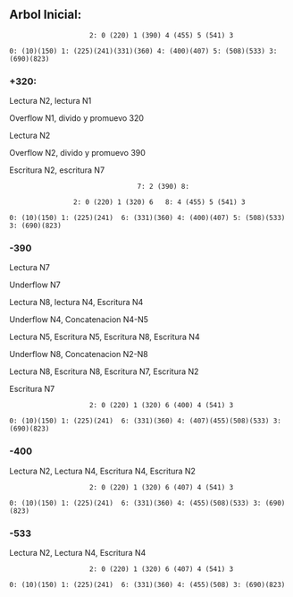 ## Arbol Inicial:
                        2: 0 (220) 1 (390) 4 (455) 5 (541) 3

    0: (10)(150) 1: (225)(241)(331)(360) 4: (400)(407) 5: (508)(533) 3: (690)(823)

### +320:
Lectura N2, lectura N1

Overflow N1, divido y promuevo 320

Lectura N2

Overflow N2, divido y promuevo 390

Escritura N2, escritura N7

                                    7: 2 (390) 8: 

                    2: 0 (220) 1 (320) 6   8: 4 (455) 5 (541) 3

    0: (10)(150) 1: (225)(241)  6: (331)(360) 4: (400)(407) 5: (508)(533) 3: (690)(823)

### -390
Lectura N7

Underflow N7

Lectura N8, lectura N4, Escritura N4

Underflow N4, Concatenacion N4-N5

Lectura N5, Escritura N5, Escritura N8, Escritura N4

Underflow N8, Concatenacion N2-N8

Lectura N8, Escritura N8, Escritura N7, Escritura N2

Escritura N7


                        2: 0 (220) 1 (320) 6 (400) 4 (541) 3

    0: (10)(150) 1: (225)(241)  6: (331)(360) 4: (407)(455)(508)(533) 3: (690)(823)

### -400
Lectura N2, Lectura N4, Escritura N4, Escritura N2


                        2: 0 (220) 1 (320) 6 (407) 4 (541) 3

    0: (10)(150) 1: (225)(241)  6: (331)(360) 4: (455)(508)(533) 3: (690)(823)

### -533
Lectura N2, Lectura N4, Escritura N4


                        2: 0 (220) 1 (320) 6 (407) 4 (541) 3

    0: (10)(150) 1: (225)(241)  6: (331)(360) 4: (455)(508) 3: (690)(823)